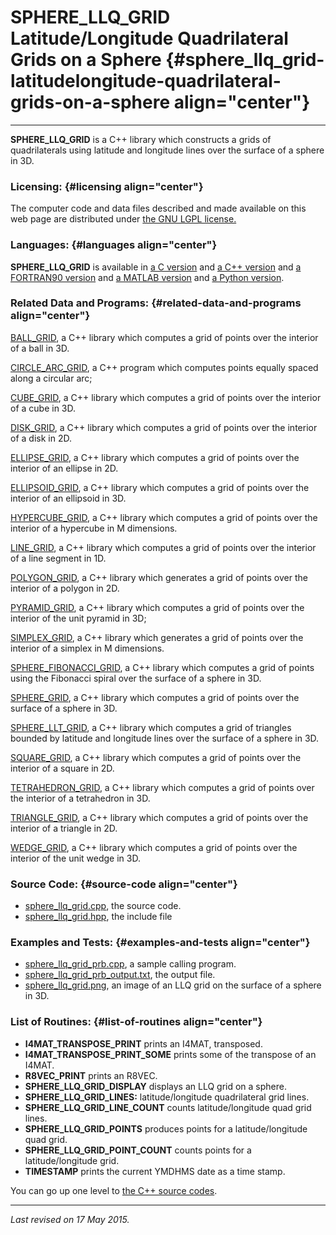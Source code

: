 SPHERE\_LLQ\_GRID\
Latitude/Longitude Quadrilateral Grids on a Sphere {#sphere_llq_grid-latitudelongitude-quadrilateral-grids-on-a-sphere align="center"}
==================================================

------------------------------------------------------------------------

**SPHERE\_LLQ\_GRID** is a C++ library which constructs a grids of
quadrilaterals using latitude and longitude lines over the surface of a
sphere in 3D.

### Licensing: {#licensing align="center"}

The computer code and data files described and made available on this
web page are distributed under [the GNU LGPL
license.](../../txt/gnu_lgpl.txt)

### Languages: {#languages align="center"}

**SPHERE\_LLQ\_GRID** is available in [a C
version](../../c_src/sphere_llq_grid/sphere_llq_grid.md) and [a C++
version](../../master/sphere_llq_grid/sphere_llq_grid.md) and [a
FORTRAN90 version](../../f_src/sphere_llq_grid/sphere_llq_grid.md) and
[a MATLAB version](../../m_src/sphere_llq_grid/sphere_llq_grid.md) and
[a Python version](../../py_src/sphere_llq_grid/sphere_llq_grid.md).

### Related Data and Programs: {#related-data-and-programs align="center"}

[BALL\_GRID](../../master/ball_grid/ball_grid.md), a C++ library
which computes a grid of points over the interior of a ball in 3D.

[CIRCLE\_ARC\_GRID](../../master/circle_arc_grid/circle_arc_grid.md),
a C++ program which computes points equally spaced along a circular arc;

[CUBE\_GRID](../../master/cube_grid/cube_grid.md), a C++ library
which computes a grid of points over the interior of a cube in 3D.

[DISK\_GRID](../../master/disk_grid/disk_grid.md), a C++ library
which computes a grid of points over the interior of a disk in 2D.

[ELLIPSE\_GRID](../../master/ellipse_grid/ellipse_grid.md), a C++
library which computes a grid of points over the interior of an ellipse
in 2D.

[ELLIPSOID\_GRID](../../master/ellipsoid_grid/ellipsoid_grid.md), a
C++ library which computes a grid of points over the interior of an
ellipsoid in 3D.

[HYPERCUBE\_GRID](../../master/hypercube_grid/hypercube_grid.md), a
C++ library which computes a grid of points over the interior of a
hypercube in M dimensions.

[LINE\_GRID](../../master/line_grid/line_grid.md), a C++ library
which computes a grid of points over the interior of a line segment in
1D.

[POLYGON\_GRID](../../master/polygon_grid/polygon_grid.md), a C++
library which generates a grid of points over the interior of a polygon
in 2D.

[PYRAMID\_GRID](../../master/pyramid_grid/pyramid_grid.md), a C++
library which computes a grid of points over the interior of the unit
pyramid in 3D;

[SIMPLEX\_GRID](../../master/simplex_grid/simplex_grid.md), a C++
library which generates a grid of points over the interior of a simplex
in M dimensions.

[SPHERE\_FIBONACCI\_GRID](../../master/sphere_fibonacci_grid/sphere_fibonacci_grid.md),
a C++ library which computes a grid of points using the Fibonacci spiral
over the surface of a sphere in 3D.

[SPHERE\_GRID](../../master/sphere_grid/sphere_grid.md), a C++
library which computes a grid of points over the surface of a sphere in
3D.

[SPHERE\_LLT\_GRID](../../master/sphere_llt_grid/sphere_llt_grid.md),
a C++ library which computes a grid of triangles bounded by latitude and
longitude lines over the surface of a sphere in 3D.

[SQUARE\_GRID](../../master/square_grid/square_grid.md), a C++
library which computes a grid of points over the interior of a square in
2D.

[TETRAHEDRON\_GRID](../../master/tetrahedron_grid/tetrahedron_grid.md),
a C++ library which computes a grid of points over the interior of a
tetrahedron in 3D.

[TRIANGLE\_GRID](../../master/triangle_grid/triangle_grid.md), a C++
library which computes a grid of points over the interior of a triangle
in 2D.

[WEDGE\_GRID](../../master/wedge_grid/wedge_grid.md), a C++ library
which computes a grid of points over the interior of the unit wedge in
3D.

### Source Code: {#source-code align="center"}

-   [sphere\_llq\_grid.cpp](sphere_llq_grid.cpp), the source code.
-   [sphere\_llq\_grid.hpp](sphere_llq_grid.hpp), the include file

### Examples and Tests: {#examples-and-tests align="center"}

-   [sphere\_llq\_grid\_prb.cpp](sphere_llq_grid_prb.cpp), a sample
    calling program.
-   [sphere\_llq\_grid\_prb\_output.txt](sphere_llq_grid_prb_output.txt),
    the output file.
-   [sphere\_llq\_grid.png](sphere_llq_grid.png), an image of an LLQ
    grid on the surface of a sphere in 3D.

### List of Routines: {#list-of-routines align="center"}

-   **I4MAT\_TRANSPOSE\_PRINT** prints an I4MAT, transposed.
-   **I4MAT\_TRANSPOSE\_PRINT\_SOME** prints some of the transpose of an
    I4MAT.
-   **R8VEC\_PRINT** prints an R8VEC.
-   **SPHERE\_LLQ\_GRID\_DISPLAY** displays an LLQ grid on a sphere.
-   **SPHERE\_LLQ\_GRID\_LINES:** latitude/longitude quadrilateral grid
    lines.
-   **SPHERE\_LLQ\_GRID\_LINE\_COUNT** counts latitude/longitude quad
    grid lines.
-   **SPHERE\_LLQ\_GRID\_POINTS** produces points for a
    latitude/longitude quad grid.
-   **SPHERE\_LLQ\_GRID\_POINT\_COUNT** counts points for a
    latitude/longitude grid.
-   **TIMESTAMP** prints the current YMDHMS date as a time stamp.

You can go up one level to [the C++ source codes](../cpp_src.md).

------------------------------------------------------------------------

*Last revised on 17 May 2015.*
